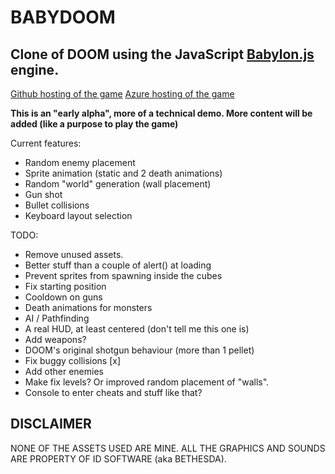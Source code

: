 # BABYDOOM
## Clone of DOOM using the JavaScript [Babylon.js](http://www.babylonjs.com/) engine.

[Github hosting of the game](http://arc0re.github.io/)
[Azure hosting of the game](http://babydoom.azurewebsites.net/)

__This is an "early alpha", more of a technical demo. More content will be added (like a purpose to play the game)__

Current features:

+ Random enemy placement
+ Sprite animation (static and 2 death animations)
+ Random "world" generation (wall placement)
+ Gun shot
+ Bullet collisions
+ Keyboard layout selection

TODO:

+ Remove unused assets.
+ Better stuff than a couple of alert() at loading
+ Prevent sprites from spawning inside the cubes
+ Fix starting position
+ Cooldown on guns
+ Death animations for monsters
+ AI / Pathfinding
+ A real HUD, at least centered (don't tell me this one is)
+ Add weapons?
+ DOOM's original shotgun behaviour (more than 1 pellet)
+ Fix buggy collisions [x]
+ Add other enemies
+ Make fix levels? Or improved random placement of "walls".
+ Console to enter cheats and stuff like that?

## DISCLAIMER

NONE OF THE ASSETS USED ARE MINE. ALL THE GRAPHICS AND SOUNDS ARE PROPERTY OF ID SOFTWARE (aka BETHESDA).